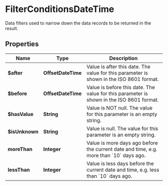 

# FilterConditionsDateTime

Data filters used to narrow down the data records to be returned in the result.

## Properties

| Name | Type | Description |
|------------ | ------------- | ------------- |
|**$after** | **OffsetDateTime** | Value is after this date. The value for this parameter is shown in the ISO 8601 format. |
|**$before** | **OffsetDateTime** | Value is before this date. The value for this parameter is shown in the ISO 8601 format. |
|**$hasValue** | **String** | Value is NOT null. The value for this parameter is an empty string. |
|**$isUnknown** | **String** | Value is null. The value for this parameter is an empty string. |
|**moreThan** | **Integer** | Value is more days ago before the current date and time, e.g. more than &#x60;10&#x60; days ago. |
|**lessThan** | **Integer** | Value is less days before the current date and time, e.g. less than &#x60;10&#x60; days ago. |



